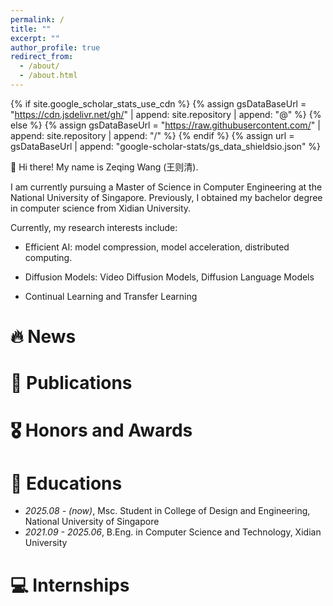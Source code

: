 ```yaml
---
permalink: /
title: ""
excerpt: ""
author_profile: true
redirect_from: 
  - /about/
  - /about.html
---
```


{% if site.google_scholar_stats_use_cdn %}
{% assign gsDataBaseUrl = "https://cdn.jsdelivr.net/gh/" | append: site.repository | append: "@" %}
{% else %}
{% assign gsDataBaseUrl = "https://raw.githubusercontent.com/" | append: site.repository | append: "/" %}
{% endif %}
{% assign url = gsDataBaseUrl | append: "google-scholar-stats/gs_data_shieldsio.json" %}

<span class='anchor' id='about-me'></span>

👋 Hi there! My name is Zeqing Wang (王则清).

I am currently pursuing a Master of Science in Computer Engineering at the National University of Singapore. Previously, I obtained my bachelor degree in computer science from Xidian University. 

Currently, my research interests include:

- Efficient AI: model compression, model acceleration, distributed computing.

- Diffusion Models: Video Diffusion Models, Diffusion Language Models

- Continual Learning and Transfer Learning


# 🔥 News

# 📝 Publications 

# 🎖 Honors and Awards

# 📖 Educations
- *2025.08 - (now)*, Msc. Student in College of Design and Engineering, National University of Singapore
- *2021.09 - 2025.06*, B.Eng. in Computer Science and Technology, Xidian University
 
# 💻 Internships
